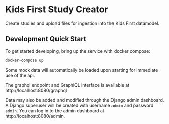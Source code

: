 # Kids First Study Creator

Create studies and upload files for ingestion into the Kids First datamodel.

## Development Quick Start

To get started developing, bring up the service with docker compose:
```
docker-compose up
```

Some mock data will automatically be loaded upon starting for immediate use
of the api.

The graphql endpoint and GraphiQL interface is available at
http://localhost:8080/graphql

Data may also be added and modified through the Django admin dashboard.
A Django superuser will be created with username `admin` and password `admin`.
You can log in to the admin dashboard at http://localhost:8080/admin.
